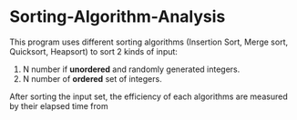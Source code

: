 # Sorting-Algorithm-Analysis
This program uses different sorting algorithms (Insertion Sort, Merge sort, Quicksort, Heapsort) to  sort 2 kinds of input:
1. N number if **unordered** and randomly generated integers. 
2. N number of **ordered** set of integers.

After sorting the input set, the efficiency of each algorithms are measured by their elapsed time from  

